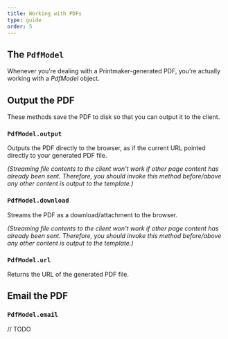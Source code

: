 ```yaml
---
title: Working with PDFs
type: guide
order: 5
---
```


## The `PdfModel`

Whenever you’re dealing with a Printmaker-generated PDF, you’re actually working with a _PdfModel_ object.



## Output the PDF

These methods save the PDF to disk so that you can output it to the client.

### `PdfModel.output`

Outputs the PDF directly to the browser, as if the current URL pointed directly to your generated PDF file.

_(Streaming file contents to the client won't work if other page content has already been sent. Therefore, you should invoke this method before/above any other content is output to the template.)_

### `PdfModel.download`

Streams the PDF as a download/attachment to the browser.

_(Streaming file contents to the client won't work if other page content has already been sent. Therefore, you should invoke this method before/above any other content is output to the template.)_

### `PdfModel.url`

Returns the URL of the generated PDF file.


## Email the PDF

### `PdfModel.email`

// TODO
